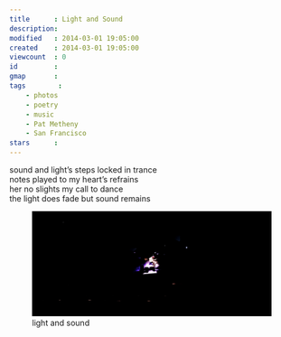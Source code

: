 ```yaml
---
title      : Light and Sound
description: 
modified   : 2014-03-01 19:05:00
created    : 2014-03-01 19:05:00
viewcount  : 0
id         : 
gmap       : 
tags        :
    - photos
    - poetry
    - music
    - Pat Metheny
    - San Francisco
stars      : 
---
```


sound and light’s steps locked in trance  
notes played to my heart’s refrains  
her no slights my call to dance  
the light does fade but sound remains  

<figure>
    <img src="img/IMG_5061.jpg">
    <figcaption>light and sound</figcaption>
</figure>
